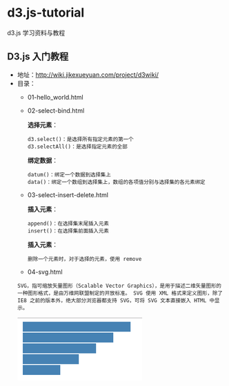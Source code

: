 # d3.js-tutorial
d3.js 学习资料与教程

## D3.js 入门教程
- 地址：http://wiki.jikexueyuan.com/project/d3wiki/
- 目录：
  - 01-hello_world.html
  - 02-select-bind.html

    **选择元素**：
    ```
    d3.select()：是选择所有指定元素的第一个
    d3.selectAll()：是选择指定元素的全部
    ```
    **绑定数据**：
    ```
    datum()：绑定一个数据到选择集上
    data()：绑定一个数组到选择集上，数组的各项值分别与选择集的各元素绑定
    ```
  - 03-select-insert-delete.html

    **插入元素**：
    ```
    append()：在选择集末尾插入元素
    insert()：在选择集前面插入元素
    ```
    **插入元素**：
    ```
    删除一个元素时，对于选择的元素，使用 remove
    ```
  - 04-svg.html
  ```
  SVG，指可缩放矢量图形（Scalable Vector Graphics），是用于描述二维矢量图形的一种图形格式，是由万维网联盟制定的开放标准。 SVG 使用 XML 格式来定义图形，除了 IE8 之前的版本外，绝大部分浏览器都支持 SVG，可将 SVG 文本直接嵌入 HTML 中显示。
  ```
  ![](https://github.com/yanqiangmiffy/d3.js-tutorial/blob/master/assets/04-svg.png)
